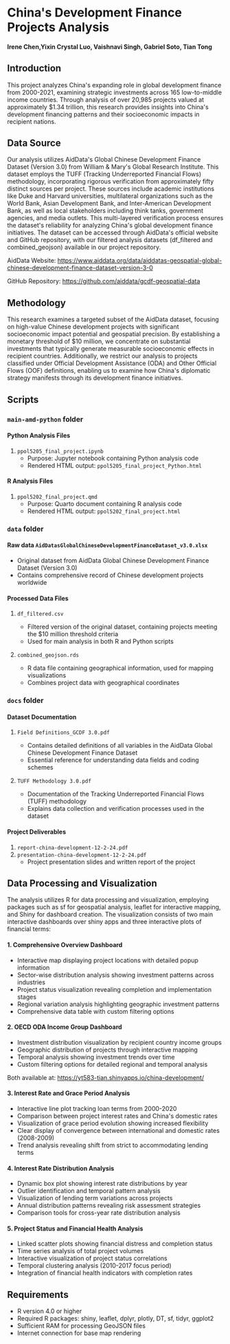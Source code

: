 # China's Development Finance Projects Analysis
#### Irene Chen,Yixin Crystal Luo, Vaishnavi Singh, Gabriel Soto, Tian Tong

## Introduction
This project analyzes China's expanding role in global development finance from 2000-2021, examining strategic investments across 165 low-to-middle income countries. Through analysis of over 20,985 projects valued at approximately $1.34 trillion, this research provides insights into China's development financing patterns and their socioeconomic impacts in recipient nations.

## Data Source
Our analysis utilizes AidData's Global Chinese Development Finance Dataset (Version 3.0) from William & Mary's Global Research Institute. This dataset employs the TUFF (Tracking Underreported Financial Flows) methodology, incorporating rigorous verification from approximately fifty distinct sources per project. These sources include academic institutions like Duke and Harvard universities, multilateral organizations such as the World Bank, Asian Development Bank, and Inter-American Development Bank, as well as local stakeholders including think tanks, government agencies, and media outlets.
This multi-layered verification process ensures the dataset's reliability for analyzing China's global development finance initiatives. The dataset can be accessed through AidData's official website and GitHub repository, with our filtered analysis datasets (df_filtered and combined_geojson) available in our project repository.

AidData Website: https://www.aiddata.org/data/aiddatas-geospatial-global-chinese-development-finance-dataset-version-3-0

GitHub Repository: https://github.com/aiddata/gcdf-geospatial-data 

## Methodology
This research examines a targeted subset of the AidData dataset, focusing on high-value Chinese development projects with significant socioeconomic impact potential and geospatial precision. By establishing a monetary threshold of $10 million, we concentrate on substantial investments that typically generate measurable socioeconomic effects in recipient countries. Additionally, we restrict our analysis to projects classified under Official Development Assistance (ODA) and Other Official Flows (OOF) definitions, enabling us to examine how China's diplomatic strategy manifests through its development finance initiatives.

## Scripts
### `main-amd-python` folder
#### Python Analysis Files
1. `ppol5205_final_project.ipynb`
   - Purpose: Jupyter notebook containing Python analysis code
   - Rendered HTML output: `ppol5205_final_project_Python.html`

#### R Analysis Files
1. `ppol5202_final_project.qmd`
   - Purpose: Quarto document containing R analysis code
   - Rendered HTML output: `ppol5202_final_project.html`

### `data` folder
#### Raw data `AidDatasGlobalChineseDevelopmentFinanceDataset_v3.0.xlsx`
   - Original dataset from AidData Global Chinese Development Finance Dataset (Version 3.0)
   - Contains comprehensive record of Chinese development projects worldwide

#### Processed Data Files
1. `df_filtered.csv`
   - Filtered version of the original dataset, containing projects meeting the $10 million threshold criteria
   - Used for main analysis in both R and Python scripts

2. `combined_geojson.rds`
   - R data file containing geographical information, used for mapping visualizations
   - Combines project data with geographical coordinates
  
### `docs` folder
#### Dataset Documentation
1. `Field Definitions_GCDF 3.0.pdf`
   - Contains detailed definitions of all variables in the AidData Global Chinese Development Finance Dataset
   - Essential reference for understanding data fields and coding schemes

2. `TUFF Methodology 3.0.pdf`
   - Documentation of the Tracking Underreported Financial Flows (TUFF) methodology
   - Explains data collection and verification processes used in the dataset

#### Project Deliverables
1. `report-china-development-12-2-24.pdf`
2. `presentation-china-development-12-2-24.pdf`
   - Project presentation slides and written report of the project

## Data Processing and Visualization
The analysis utilizes R for data processing and visualization, employing packages such as sf for geospatial analysis, leaflet for interactive mapping, and Shiny for dashboard creation. The visualization consists of two main interactive dashboards over shiny apps and three interactive plots of financial terms:

#### 1. Comprehensive Overview Dashboard
- Interactive map displaying project locations with detailed popup information
- Sector-wise distribution analysis showing investment patterns across industries
- Project status visualization revealing completion and implementation stages
- Regional variation analysis highlighting geographic investment patterns
- Comprehensive data table with custom filtering options

#### 2. OECD ODA Income Group Dashboard
- Investment distribution visualization by recipient country income groups
- Geographic distribution of projects through interactive mapping
- Temporal analysis showing investment trends over time
- Custom filtering options for detailed regional and temporal analysis

Both available at: https://yt583-tian.shinyapps.io/china-development/

#### 3. Interest Rate and Grace Period Analysis
- Interactive line plot tracking loan terms from 2000-2020
- Comparison between project interest rates and China's domestic rates
- Visualization of grace period evolution showing increased flexibility
- Clear display of convergence between international and domestic rates (2008-2009)
- Trend analysis revealing shift from strict to accommodating lending terms

#### 4. Interest Rate Distribution Analysis
- Dynamic box plot showing interest rate distributions by year
- Outlier identification and temporal pattern analysis
- Visualization of lending term variations across projects
- Annual distribution patterns revealing risk assessment strategies
- Comparison tools for cross-year rate distribution analysis

#### 5. Project Status and Financial Health Analysis
- Linked scatter plots showing financial distress and completion status
- Time series analysis of total project volumes
- Interactive visualization of project status correlations
- Temporal clustering analysis (2010-2017 focus period)
- Integration of financial health indicators with completion rates

## Requirements
- R version 4.0 or higher
- Required R packages: shiny, leaflet, dplyr, plotly, DT, sf, tidyr, ggplot2
- Sufficient RAM for processing GeoJSON files
- Internet connection for base map rendering

